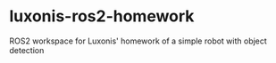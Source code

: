 # luxonis-ros2-homework
ROS2 workspace for Luxonis' homework of a simple robot with object detection
